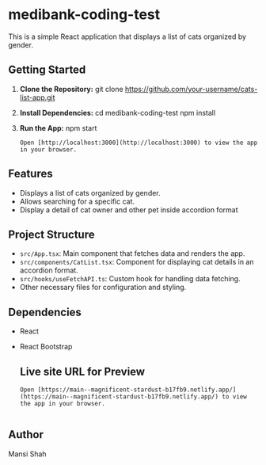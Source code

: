 # medibank-coding-test

This is a simple React application that displays a list of cats organized by gender.

## Getting Started

1. **Clone the Repository:**
   git clone https://github.com/your-username/cats-list-app.git

2. **Install Dependencies:**
   cd medibank-coding-test
   npm install


3. **Run the App:**
   npm start
   ```
   Open [http://localhost:3000](http://localhost:3000) to view the app in your browser.

## Features

- Displays a list of cats organized by gender.
- Allows searching for a specific cat.
- Display a detail of cat owner and other pet inside accordion format

## Project Structure

- `src/App.tsx`: Main component that fetches data and renders the app.
- `src/components/CatList.tsx`: Component for displaying cat details in an accordion format.
- `src/hooks/useFetchAPI.ts`: Custom hook for handling data fetching.
- Other necessary files for configuration and styling.

## Dependencies

- React
- React Bootstrap

  ## Live site URL for Preview
   ```
   Open [https://main--magnificent-stardust-b17fb9.netlify.app/](https://main--magnificent-stardust-b17fb9.netlify.app/) to view the app in your browser.


## Author
Mansi Shah 
